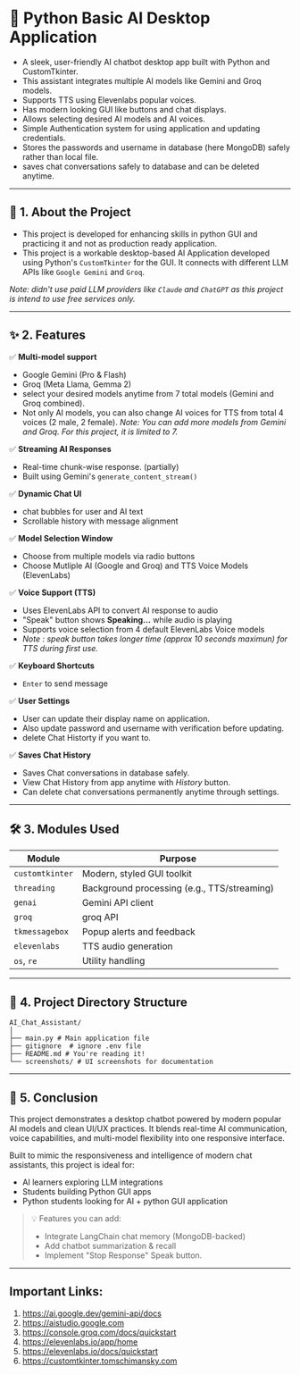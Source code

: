 # 🧠 Python Basic AI Desktop Application

- A sleek, user-friendly AI chatbot desktop app built with Python and CustomTkinter. 
- This assistant integrates multiple AI models like Gemini and Groq models.
- Supports TTS using Elevenlabs popular voices.
- Has modern looking GUI like buttons and chat displays. 
- Allows selecting desired AI models and AI voices.
- Simple Authentication system for using application and updating credentials.
- Stores the passwords and username in database (here MongoDB) safely rather than local file.
- saves chat conversations safely to database and can be deleted anytime.
---

## 📌 1. About the Project

- This project is developed for enhancing skills in python GUI and practicing it and not as production ready application. 
- This project is a workable desktop-based AI Application developed using Python's `CustomTkinter` for the GUI. It connects with different LLM APIs like `Google Gemini` and `Groq`.

_Note: didn't use paid LLM providers like `Claude` and `ChatGPT` as this project is intend to use free services only._

---

## ✨ 2. Features

✅ **Multi-model support**  
- Google Gemini (Pro & Flash)   
- Groq (Meta Llama, Gemma 2)
- select your desired models anytime from 7 total models (Gemini and Groq combined).
- Not only AI models, you can also change AI voices for TTS from total 4 voices (2 male, 2 female).
_Note: You can add more models from Gemini and Groq. For this project, it is limited to 7._

✅ **Streaming AI Responses**  
- Real-time chunk-wise response. (partially)
- Built using Gemini's `generate_content_stream()`

✅ **Dynamic Chat UI**  
- chat bubbles for user and AI text  
- Scrollable history with message alignment  

✅ **Model Selection Window**  
- Choose from multiple models via radio buttons  
- Choose Mutliple AI (Google and Groq) and TTS Voice Models (ElevenLabs) 

✅ **Voice Support (TTS)**  
- Uses ElevenLabs API to convert AI response to audio  
- "Speak" button shows **Speaking...** while audio is playing  
- Supports voice selection from 4 default ElevenLabs Voice models
- _Note : speak button takes longer time (approx 10 seconds maximun) for TTS during first use._

✅ **Keyboard Shortcuts**  
- `Enter` to send message  

✅ **User Settings**  
- User can update their display name on application.
- Also update password and username with verification before updating.
- delete Chat Historty if you want to.

✅ **Saves Chat History**
- Saves Chat conversations in database safely.
- View Chat History from app anytime with _History_ button.
- Can delete chat conversations permanently anytime through settings.

---

## 🛠️ 3. Modules Used

| Module         | Purpose                              |
|----------------|---------------------------------------|
| `customtkinter`| Modern, styled GUI toolkit            |
| `threading`    | Background processing (e.g., TTS/streaming) |
| `genai`        | Gemini API client              |
| `groq`         | groq API
| `tkmessagebox` | Popup alerts and feedback              |
| `elevenlabs`   | TTS audio generation                  |
| `os`, `re`     | Utility handling                      |

---

## 📁 4. Project Directory Structure
```
AI_Chat_Assistant/
│
├── main.py # Main application file
├── gitignore  # ignore .env file
├── README.md # You're reading it!
└── screenshots/ # UI screenshots for documentation
```
---

## 🧾 5. Conclusion

This project demonstrates a desktop chatbot powered by modern popular AI models and clean UI/UX practices. It blends real-time AI communication, voice capabilities, and multi-model flexibility into one responsive interface.

Built to mimic the responsiveness and intelligence of modern chat assistants, this project is ideal for:
- AI learners exploring LLM integrations
- Students building Python GUI apps
- Python students looking for AI + python GUI application

> 💡 Features you can add:
> - Integrate LangChain chat memory (MongoDB-backed)  
> - Add chatbot summarization & recall  
> - Implement "Stop Response" Speak button.

---

## Important Links:
1. https://ai.google.dev/gemini-api/docs
2. https://aistudio.google.com
3. https://console.groq.com/docs/quickstart
4. https://elevenlabs.io/app/home
5. https://elevenlabs.io/docs/quickstart
6. https://customtkinter.tomschimansky.com
